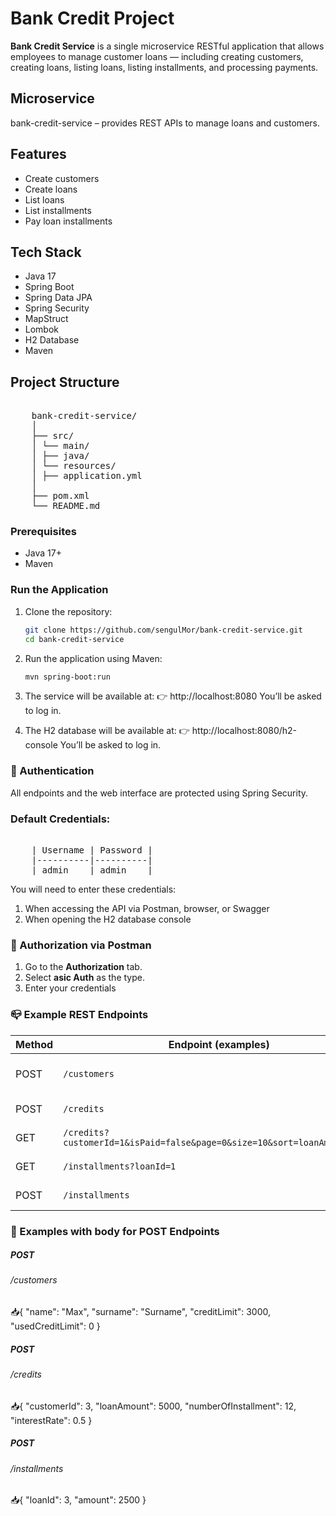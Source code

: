 # Bank Credit Project

**Bank Credit Service** is a single microservice RESTful application that allows employees to manage customer loans —
including creating customers, creating loans, listing loans, listing installments, and processing payments.

## Microservice

bank-credit-service – provides REST APIs to manage loans and customers.

## Features

- Create customers
- Create loans
- List loans
- List installments
- Pay loan installments

## Tech Stack

- Java 17
- Spring Boot
- Spring Data JPA
- Spring Security
- MapStruct
- Lombok
- H2 Database
- Maven

## Project Structure

<pre>  
    bank-credit-service/
    │
    ├── src/
    │ └── main/
    │ ├── java/
    │ └── resources/
    │ ├── application.yml
    │
    ├── pom.xml
    └── README.md
</pre>

### Prerequisites

- Java 17+
- Maven

### Run the Application

1. Clone the repository:
   ```bash
   git clone https://github.com/sengulMor/bank-credit-service.git
   cd bank-credit-service
   ```

2. Run the application using Maven:
   ```bash
   mvn spring-boot:run
   ```

3. The service will be available at:
   👉 http://localhost:8080
   You’ll be asked to log in.
4. The H2 database will be available at:
   👉 http://localhost:8080/h2-console
   You’ll be asked to log in.

### 🔐 Authentication

All endpoints and the web interface are protected using Spring Security.

### Default Credentials:

<pre> 
    | Username | Password |
    |----------|----------|
    | admin    | admin    |
</pre>

You will need to enter these credentials:

1. When accessing the API via Postman, browser, or Swagger
2. When opening the H2 database console

### 🔐 Authorization via Postman

1. Go to the **Authorization** tab.
2. Select **asic Auth** as the type.
3. Enter your credentials

### 📪 Example REST Endpoints

| Method | Endpoint (examples)                                                      | Description           |
|--------|--------------------------------------------------------------------------|-----------------------|
| POST   | `/customers`                                                             | Create a new customer |
| POST   | `/credits`                                                               | Create a loan         |
| GET    | `/credits?customerId=1&isPaid=false&page=0&size=10&sort=loanAmount,desc` | List all loans        |
| GET    | `/installments?loanId=1`                                                 | List installments     |
| POST   | `/installments`                                                          | Pay an installment    |

### 🧾 Examples with body for POST Endpoints

##### POST

###### /customers

<summary>📥{
    "name": "Max",
    "surname": "Surname",
    "creditLimit": 3000,
    "usedCreditLimit": 0
}
</summary>

##### POST

###### /credits

<summary>📥{
    "customerId": 3,
    "loanAmount": 5000,
    "numberOfInstallment": 12,
    "interestRate": 0.5
}
</summary>

##### POST

###### /installments

<summary>📥{
    "loanId": 3,
    "amount": 2500
}
</summary>





